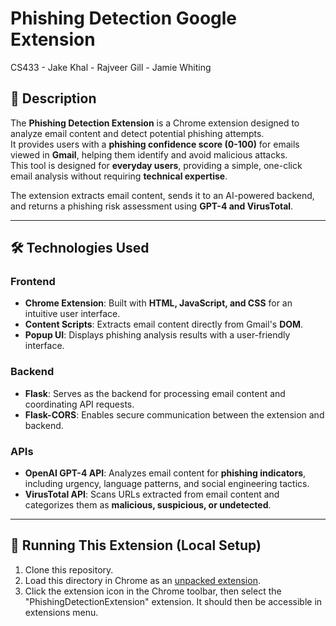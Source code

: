# Phishing Detection Google Extension
CS433 - Jake Khal - Rajveer Gill - Jamie Whiting

## 📖 Description
The **Phishing Detection Extension** is a Chrome extension designed to analyze email content and detect potential phishing attempts.  
It provides users with a **phishing confidence score (0-100)** for emails viewed in **Gmail**, helping them identify and avoid malicious attacks.  
This tool is designed for **everyday users**, providing a simple, one-click email analysis without requiring **technical expertise**.  

The extension extracts email content, sends it to an AI-powered backend, and returns a phishing risk assessment using **GPT-4 and VirusTotal**.

---

## 🛠️ Technologies Used
### **Frontend**
- **Chrome Extension**: Built with **HTML, JavaScript, and CSS** for an intuitive user interface.
- **Content Scripts**: Extracts email content directly from Gmail's **DOM**.
- **Popup UI**: Displays phishing analysis results with a user-friendly interface.

### **Backend**
- **Flask**: Serves as the backend for processing email content and coordinating API requests.
- **Flask-CORS**: Enables secure communication between the extension and backend.

### **APIs**
- **OpenAI GPT-4 API**: Analyzes email content for **phishing indicators**, including urgency, language patterns, and social engineering tactics.
- **VirusTotal API**: Scans URLs extracted from email content and categorizes them as **malicious, suspicious, or undetected**.

---

## 🚀 Running This Extension (Local Setup)
1. Clone this repository.
2. Load this directory in Chrome as an [unpacked extension](https://developer.chrome.com/docs/extensions/mv3/getstarted/development-basics/#load-unpacked).
3. Click the extension icon in the Chrome toolbar, then select the "PhishingDetectionExtension" extension. It should then be accessible in extensions menu.

